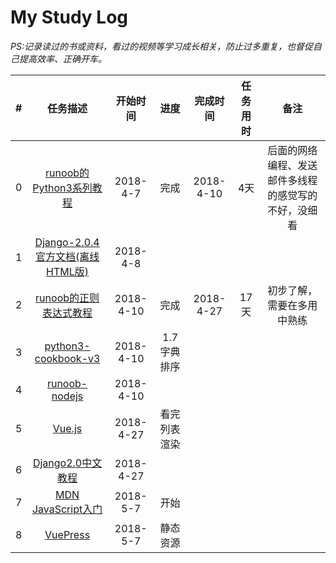 # My Study Log
*PS:记录读过的书或资料，看过的视频等学习成长相关，防止过多重复，也督促自己提高效率、正确开车。*

|  #   |                           任务描述                           | 开始时间  |     进度     | 完成时间  | 任务用时 |                         备注                         |
| :--: | :----------------------------------------------------------: | :-------: | :----------: | :-------: | :------: | :--------------------------------------------------: |
|  0   | [runoob的Python3系列教程](http://www.runoob.com/python3/python3-tutorial.html) | 2018-4-7  |     完成     | 2018-4-10 |   4天    | 后面的网络编程、发送邮件多线程的感觉写的不好，没细看 |
|  1   | [Django-2.0.4官方文档(离线HTML版)](https://docs.djangoproject.com/m/docs/django-docs-2.0-zh-hans.zip) | 2018-4-8  |              |           |          |                                                      |
|  2   | [runoob的正则表达式教程](http://www.runoob.com/regexp/regexp-tutorial.html) | 2018-4-10 |     完成     | 2018-4-27 |   17天   |              初步了解，需要在多用中熟练              |
|  3   | [python3-cookbook-v3](http://python3-cookbook.readthedocs.io/zh_CN/latest/index.html) | 2018-4-10 | 1.7 字典排序 |           |          |                                                      |
|  4   | [runoob-nodejs](http://www.runoob.com/nodejs/nodejs-tutorial.html) | 2018-4-10 |              |           |          |                                                      |
|  5   |           [Vue.js](https://cn.vuejs.org/v2/guide/)           | 2018-4-27 | 看完列表渲染 |           |          |                                                      |
|  6   |     [Django2.0中文教程](http://djangobook.py3k.cn/2.0/)      | 2018-4-27 |              |           |          |                                                      |
|  7   | [MDN JavaScript入门](https://developer.mozilla.org/zh-CN/docs/Web/JavaScript) | 2018-5-7  |     开始     |           |          |                                                      |
|  8   |          [VuePress](https://vuepress.vuejs.org/zh/)          | 2018-5-7  |   静态资源   |           |          |                                                      |
